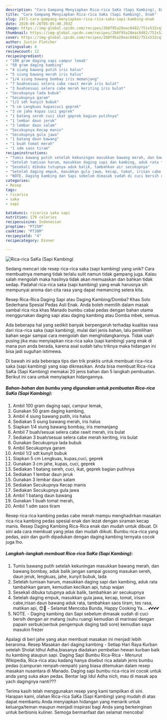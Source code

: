 ```yaml
---
description: "Cara Gampang Menyiapkan Rica-rica SaKa (Sapi Kambing), Enak"
title: "Cara Gampang Menyiapkan Rica-rica SaKa (Sapi Kambing), Enak"
slug: 2471-cara-gampang-menyiapkan-rica-rica-saka-sapi-kambing-enak
date: 2020-09-26T05:05:40.393Z
image: https://img-global.cpcdn.com/recipes/2b0f95a28eac8482/751x532cq70/rica-rica-saka-sapi-kambing-foto-resep-utama.jpg
thumbnail: https://img-global.cpcdn.com/recipes/2b0f95a28eac8482/751x532cq70/rica-rica-saka-sapi-kambing-foto-resep-utama.jpg
cover: https://img-global.cpcdn.com/recipes/2b0f95a28eac8482/751x532cq70/rica-rica-saka-sapi-kambing-foto-resep-utama.jpg
author: Justin Fletcher
ratingvalue: 4
reviewcount: 12
recipeingredient:
- "100 gram daging sapi campur lemak"
- "50 gram daging kambing"
- "4 siung bawang putih iris halus"
- "5 siung bawang merah iris halus"
- "1/4 siung bawang bombay iris memanjang"
- "7 buahsesuai selera cabe rawit merah iris bulat"
- "3 buahsesuai selera cabe merah keriting iris bulat"
- "Secukupnya lada bubuk"
- "Secukupnya garam"
- "1/2 sdt kunyit bubuk"
- "5 cm Lengkuas kupascuci geprek"
- "3 cm jahe kupas cuci geprek"
- "1 batang sereh cuci ikat geprek bagian putihnya"
- "1 lembar daun jeruk"
- "3 lembar daun salam"
- "Secukupnya Kecap manis"
- "Secukupnya gula jawa"
- "1 batang daun bawang"
- "1 buah tomat merah"
- "1 sdm saos tiram"
recipeinstructions:
- "Tumis bawang putih setelah kekuningan masukkan bawang merah, dan bawang bombay, aduk balik jangan sampai gosong masukan sereh, daun jeruk, lengkuas, jahe, kunyit bubuk, lada"
- "Setelah tumisan harum, masukkan daging sapi dan kambing, aduk rata tambahkan garam, kemudian kecilkan api, tutup wajan"
- "Sesekali dibuka tutupnya aduk balik, tambahkan air secukupnya"
- "Setelah daging empuk, masukkan gula jawa, kecap, tomat, irisan cabe,irisan daun bawang aduk rata, tambahkan saos tiram, tes rasa, matikan api, 😍🙏 Selamat Mencoba Bunda, Happy Cooking Ya.... 💕💕💕💕"
- "NOTE. Daging kambing dan Sapi sebelum dimasak sudah di cuci bersih dengan air matang (suhu ruang) kemudian di marinasi dengan papain serbuk(serbuk pengempuk daging tadi sore) kemudian saya masukin frezer"
categories:
- Resep
tags:
- ricarica
- saka
- sapi

katakunci: ricarica saka sapi 
nutrition: 179 calories
recipecuisine: Indonesian
preptime: "PT25M"
cooktime: "PT38M"
recipeyield: "4"
recipecategory: Dinner

---
```



![Rica-rica SaKa (Sapi Kambing)](https://img-global.cpcdn.com/recipes/2b0f95a28eac8482/751x532cq70/rica-rica-saka-sapi-kambing-foto-resep-utama.jpg)

Sedang mencari ide resep rica-rica saka (sapi kambing) yang unik? Cara membuatnya memang tidak terlalu sulit namun tidak gampang juga. Kalau salah mengolah maka hasilnya tidak akan memuaskan dan bahkan tidak sedap. Padahal rica-rica saka (sapi kambing) yang enak harusnya sih mempunyai aroma dan cita rasa yang dapat memancing selera kita.

Resep Rica-Rica Daging Sapi atau Daging Kambing/Domba? Khas Solo Sederhana Spesial Pedas Asli Enak. Anda boleh memilih dalam masak sambal rica rica khas Manado bumbu cabai pedas dengan bahan utama menggunakan daging sapi atau daging kambing atau Domba mbek, semua.

Ada beberapa hal yang sedikit banyak berpengaruh terhadap kualitas rasa dari rica-rica saka (sapi kambing), mulai dari jenis bahan, lalu pemilihan bahan segar sampai cara mengolah dan menghidangkannya. Tidak usah pusing jika mau menyiapkan rica-rica saka (sapi kambing) yang enak di mana pun anda berada, karena asal sudah tahu triknya maka hidangan ini bisa jadi suguhan istimewa.


Di bawah ini ada beberapa tips dan trik praktis untuk membuat rica-rica saka (sapi kambing) yang siap dikreasikan. Anda bisa membuat Rica-rica SaKa (Sapi Kambing) memakai 20 jenis bahan dan 5 langkah pembuatan. Berikut ini cara untuk menyiapkan hidangannya.

<!--inarticleads1-->

##### Bahan-bahan dan bumbu yang digunakan untuk pembuatan Rica-rica SaKa (Sapi Kambing):

1. Ambil 100 gram daging sapi, campur lemak,
1. Gunakan 50 gram daging kambing,
1. Ambil 4 siung bawang putih, iris halus
1. Sediakan 5 siung bawang merah, iris halus
1. Siapkan 1/4 siung bawang bombay, iris memanjang
1. Ambil 7 buah/sesuai selera cabe rawit merah, iris bulat
1. Sediakan 3 buah/sesuai selera cabe merah keriting, iris bulat
1. Gunakan Secukupnya lada bubuk
1. Ambil Secukupnya garam
1. Ambil 1/2 sdt kunyit bubuk
1. Siapkan 5 cm Lengkuas, kupas,cuci, geprek
1. Gunakan 3 cm jahe, kupas, cuci, geprek
1. Sediakan 1 batang sereh, cuci, ikat, geprek bagian putihnya
1. Sediakan 1 lembar daun jeruk
1. Gunakan 3 lembar daun salam
1. Sediakan Secukupnya Kecap manis
1. Sediakan Secukupnya gula jawa
1. Ambil 1 batang daun bawang
1. Gunakan 1 buah tomat merah,
1. Ambil 1 sdm saos tiram


Resep rica rica kambing pedas cabe merah mampu menghadirkan masakan rica rica kambing pedas spesial enak dan lezat dengan siraman kecap manis. Resep Daging Kambing Rica-Rica enak dan mudah untuk dibuat. Di sini ada cara membuat yang jelas dan mudah diikuti. Bumbu rica-rica yang pedas, asin dan gurih dipadukan dengan daging kambing ternyata cocok juga lho. 

<!--inarticleads2-->

##### Langkah-langkah membuat Rica-rica SaKa (Sapi Kambing):

1. Tumis bawang putih setelah kekuningan masukkan bawang merah, dan bawang bombay, aduk balik jangan sampai gosong masukan sereh, daun jeruk, lengkuas, jahe, kunyit bubuk, lada
1. Setelah tumisan harum, masukkan daging sapi dan kambing, aduk rata tambahkan garam, kemudian kecilkan api, tutup wajan
1. Sesekali dibuka tutupnya aduk balik, tambahkan air secukupnya
1. Setelah daging empuk, masukkan gula jawa, kecap, tomat, irisan cabe,irisan daun bawang aduk rata, tambahkan saos tiram, tes rasa, matikan api, 😍🙏 - Selamat Mencoba Bunda, Happy Cooking Ya.... 💕💕💕💕
1. NOTE. - Daging kambing dan Sapi sebelum dimasak sudah di cuci bersih dengan air matang (suhu ruang) kemudian di marinasi dengan papain serbuk(serbuk pengempuk daging tadi sore) kemudian saya masukin frezer


Apalagi di beri jahe yang akan membuat masakan ini menjadi lebih beraroma. Resep Masakan dari daging kambing - Setiap Hari Raya Kurban setelah Sholat Idhul Adha,biasanya diadakan pembelian hewan kurban baik itu kambing ataupun sapi. Daging Sapi Bumbu Rica-Rica - Menurut Wikipedia, Rica-rica atau kadang hanya disebut rica adalah jenis bumbu pedas (campuran rempah-rempah) yang biasa ditemukan dalam resep masakan nusantara di Manado. Daging sapi bumbu rica-rica ini cocok untuk anda yang suka akan pedas. Bentar lagi Idul Adha nich, mau di masak apa yach dagingnya nanti??? 

Terima kasih telah menggunakan resep yang kami tampilkan di sini. Harapan kami, olahan Rica-rica SaKa (Sapi Kambing) yang mudah di atas dapat membantu Anda menyiapkan hidangan yang menarik untuk keluarga/teman maupun menjadi inspirasi bagi Anda yang berkeinginan untuk berbisnis kuliner. Semoga bermanfaat dan selamat mencoba!
